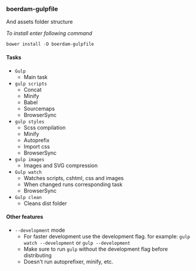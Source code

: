### boerdam-gulpfile
And assets folder structure

*To install enter following command*

` bower install -D boerdam-gulpfile `

#### Tasks
- `Gulp`
  - Main task
- `gulp scripts`
  - Concat
  - Minify
  - Babel
  - Sourcemaps
  - BrowserSync
- `gulp styles`
  - Scss compilation
  - Minify
  - Autoprefix
  - Import css
  - BrowserSync
- `gulp images`
  - Images and SVG compression
- `Gulp watch`
  - Watches scripts, cshtml, css and images
  - When changed runs corresponding task
  - BrowserSync
- `Gulp clean`
  - Cleans dist folder

#### Other features
- `--development` mode
  - For faster development use the development flag. for example: `gulp watch --development` or `gulp --development`
  - Make sure to run `gulp` without the development flag before distributing
  - Doesn't run autoprefixer, minify, etc.
